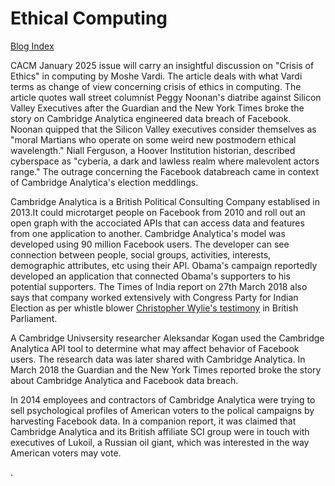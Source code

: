 # Ethical Computing

[Blog Index](../index.md)

CACM January 2025 issue will carry an insightful discussion on "Crisis of Ethics" in computing by Moshe Vardi. The article deals with what Vardi terms as
change of view concerning crisis of ethics in computing. The article quotes wall street columnist Peggy Noonan's diatribe against Silicon Valley Executives
after the Guardian and the New York Times broke the story on Cambridge Analytica engineered data breach of Facebook. Noonan quipped that the
Silicon Valley executives consider themselves as "moral Martians who operate on some weird new postmodern ethical wavelength."  Niall Ferguson,
a Hoover Institution historian, described cyberspace as "cyberia, a dark and lawless realm where malevolent actors range." The outrage concerning the
Facebook databreach came in context of Cambridge Analytica's election meddlings.

Cambridge Analytica is a British Political Consulting Company establised in 2013.It could microtarget people on Facebook from 2010 and roll out an open graph with 
the accociated APIs that can access data and features from one application to another. Cambridge Analytica's model was developed using 90 million 
Facebook users. The developer can see connection between people, social groups, activities, interests, demographic attributes, etc using their API. Obama's
campaign reportedly developed an application that connected Obama's supporters to his potential supporters. The Times of India report on 27th March 2018
also says that company worked extensively with Congress Party for Indian Election as per whistle blower 
[Christopher Wylie's testimony](https://timesofindia.indiatimes.com/india/whistleblower-names-congress-as-client-of-cambridge-analytica/articleshow/63491689.cmsin) 
in British Parliament.

A Cambridge Univsersity researcher Aleksandar Kogan 
used the Cambridge Analytica API tool to determine what may affect behavior of Facebook users. The research data was later shared with Cambridge Analytica. 
In March 2018 the Guardian and the New York Times reported broke the story about Cambridge Analytica and Facebook data breach.  

In 2014 employees and contractors of Cambridge Analytica were trying to sell psychological profiles of American voters to the polical campaigns by harvesting
Facebook data. In a companion report, it was claimed that Cambridge Analytica and its British affiliate SCI group
were in touch with executives of Lukoil, a Russian oil giant, which was interested in the way American voters may vote. 

. 
